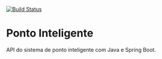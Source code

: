 [![Build Status](https://travis-ci.org/Deyveson/ponto-inteligente-api.svg?branch=master)](https://travis-ci.org/Deyveson/ponto-inteligente-api)
# Ponto Inteligente
API do sistema de ponto inteligente com Java e Spring Boot.
